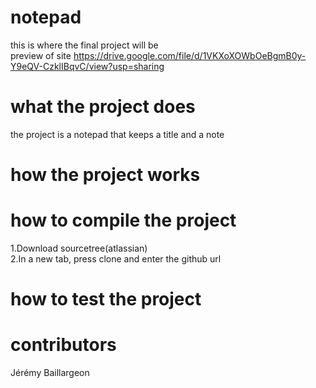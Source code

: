 # notepad
this is where the final project will be<br/>
preview of site https://drive.google.com/file/d/1VKXoXOWbOeBgmB0y-Y9eQV-CzklIBqvC/view?usp=sharing
# what the project does
the project is a notepad that keeps a title and a note 
# how the project works

# how to compile the project
1.Download sourcetree(atlassian)<br/>
2.In a new tab, press clone and enter the github url
# how to test the project

# contributors
Jérémy Baillargeon
